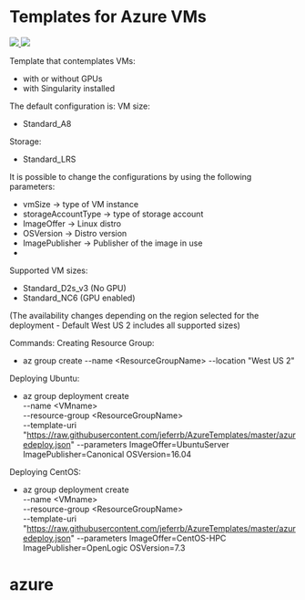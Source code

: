 # Templates for Azure VMs

<a href="https://portal.azure.com/#create/Microsoft.Template/uri/https://raw.githubusercontent.com/jeferrb/AzureTemplates/master/azuredeploy.json" target="_blank">
    <img src="http://azuredeploy.net/deploybutton.png"/>
</a>
<a href="http://armviz.io/#/?load=https://raw.githubusercontent.com/jeferrb/AzureTemplates/master/azuredeploy.json" target="_blank">
    <img src="http://armviz.io/visualizebutton.png"/>
</a>

Template that contemplates VMs:
* with or without GPUs
* with Singularity installed

The default configuration is:
VM size:
* Standard_A8

Storage:
* Standard_LRS

It is possible to change the configurations by using the following parameters:
* vmSize -> type of VM instance
* storageAccountType -> type of storage account
* ImageOffer -> Linux distro
* OSVersion -> Distro version
* ImagePublisher -> Publisher of the image in use
*
Supported VM sizes:
* Standard&#95;D2s&#95;v3 (No GPU)
* Standard&#95;NC6 (GPU enabled)

(The availability changes depending on the region selected for the deployment - Default West US 2 includes all supported sizes)

Commands:
Creating Resource Group:
* az group create --name &lt;ResourceGroupName&gt; --location "West US 2"

Deploying Ubuntu:
* az group deployment create \
    --name &lt;VMname&gt; \
    --resource-group &lt;ResourceGroupName&gt; \
    --template-uri "https://raw.githubusercontent.com/jeferrb/AzureTemplates/master/azuredeploy.json"
    --parameters ImageOffer=UbuntuServer ImagePublisher=Canonical OSVersion=16.04

Deploying CentOS:
* az group deployment create \
    --name &lt;VMname&gt; \
    --resource-group &lt;ResourceGroupName&gt; \
    --template-uri "https://raw.githubusercontent.com/jeferrb/AzureTemplates/master/azuredeploy.json"
    --parameters ImageOffer=CentOS-HPC ImagePublisher=OpenLogic OSVersion=7.3
# azure
